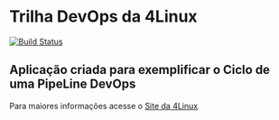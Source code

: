# Trilha DevOps da 4Linux

<!-- Altere a Flag abaixo com sua URL do Travis -->
[![Build Status](https://travis-ci.org/egsevandrosantos/DevOpsLab-HelloWorld.svg?branch=master)](https://travis-ci.org/egsevandrosantos/DevOpsLab-HelloWorld)

## Aplicação criada para exemplificar o Ciclo de uma PipeLine DevOps


Para maiores informações acesse o [Site da 4Linux](https://www.4linux.com.br/cursos/devops)
